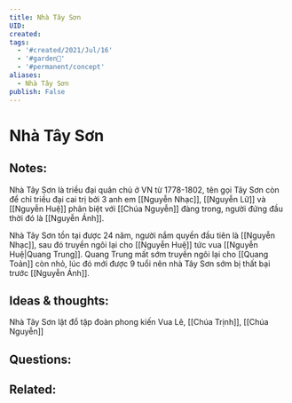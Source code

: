 ```yaml
---
title: Nhà Tây Sơn
UID: 
created: 
tags:
  - '#created/2021/Jul/16'
  - '#garden🏡'
  - '#permanent/concept'
aliases:
  - Nhà Tây Sơn
publish: False
---
```

# Nhà Tây Sơn

## Notes:
Nhà Tây Sơn là triều đại quân chủ ở VN từ 1778-1802, tên gọi Tây Sơn còn để chỉ triều đại cai trị bởi 3 anh em [[Nguyễn Nhạc]], [[Nguyễn Lữ]] và [[Nguyễn Huệ]] phân biệt với [[Chúa Nguyễn]] đàng trong, người đứng đầu thời đó là [[Nguyễn Ánh]].

Nhà Tây Sơn tồn tại được 24 năm, người nắm quyền đầu tiên là [[Nguyễn Nhạc]], sau đó truyền ngôi lại cho [[Nguyễn Huệ]] tức vua [[Nguyễn Huệ|Quang Trung]]. Quang Trung mất sớm truyền ngôi lại cho [[Quang Toản]] còn nhỏ, lúc đó mới được 9 tuổi nên nhà Tây Sơn sớm bị thất bại trước [[Nguyễn Ánh]].

## Ideas & thoughts:
Nhà Tây Sơn lật đổ tập đoàn phong kiến Vua Lê, [[Chúa Trịnh]], [[Chúa Nguyễn]]

## Questions:

## Related:
